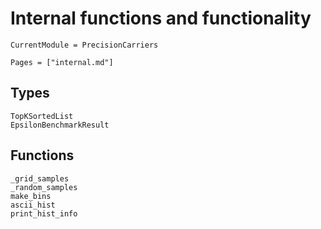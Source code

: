 # Internal functions and functionality

```@meta
CurrentModule = PrecisionCarriers
```
```@index
Pages = ["internal.md"]
```

## Types
```@docs
TopKSortedList
EpsilonBenchmarkResult
```

## Functions
```@docs
_grid_samples
_random_samples
make_bins
ascii_hist
print_hist_info
```
